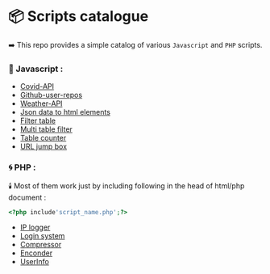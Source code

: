 # :package: Scripts catalogue

:arrow_right: This repo provides a simple catalog of various `Javascript` and `PHP` scripts.

### :pill: Javascript :
- [Covid-API](https://raw.githubusercontent.com/fynks/scripts/master/js%20scripts/api/covid-api.html)
- [Github-user-repos](https://raw.githubusercontent.com/fynks/scripts/master/js%20scripts/api/Github-user-repos.html)
- [Weather-API](https://raw.githubusercontent.com/fynks/scripts/master/js%20scripts/api/weather-api.html)
- [Json data to html elements](https://raw.githubusercontent.com/fynks/scripts/master/js%20scripts/genertors/generate-html-from-json.html)
- [Filter table](https://raw.githubusercontent.com/fynks/scripts/master/js%20scripts/search/filter-table.html)
- [Multi table filter](https://raw.githubusercontent.com/fynks/scripts/master/js%20scripts/search/multi-table-search.html)
- [Table counter](https://raw.githubusercontent.com/fynks/scripts/master/js%20scripts/misc/table-counter.html)
- [URL jump box](https://raw.githubusercontent.com/fynks/scripts/master/js%20scripts/misc/url-juml-box.html)

### :cyclone: PHP :
🕯️ Most of them work just by including following in the head of html/php document :
 ```php
 <?php include'script_name.php';?>
 ```
- [IP logger](https://github.com/fynks/scripts/tree/master/php%20scripts/php%20ip%20logger)
- [Login system](https://github.com/fynks/scripts/tree/master/php%20scripts/php%20login)
- [Compressor](https://github.com/fynks/scripts/blob/master/php%20scripts/compressor/compressor.php)
- [Enconder](https://github.com/fynks/scripts/tree/master/php%20scripts/enconder)
- [UserInfo](https://github.com/fynks/scripts/tree/master/php%20scripts/userinfo)
